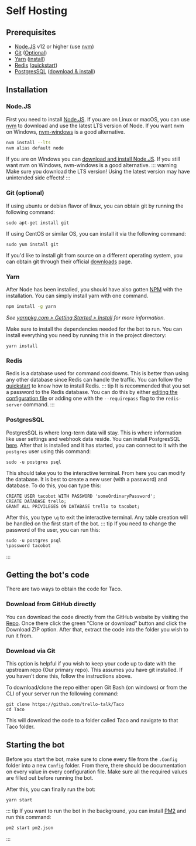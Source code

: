 # Self Hosting

## Prerequisites
- [Node.JS](https://nodejs.org/) v12 or higher (use [nvm](https://github.com/nvm-sh/nvm/blob/master/README.md))
- [Git](https://git-scm.com/downloads) ([Optional](#git))
- [Yarn](https://yarnpkg.com/) ([install](https://yarnpkg.com/getting-started/install))
- [Redis](https://redis.io/) ([quickstart](https://redis.io/topics/quickstart))
- [PostgresSQL](https://www.postgresql.org/) ([download & install](https://www.postgresql.org/download/))

## Installation

### Node.JS
First you need to install [Node.JS](https://nodejs.org/). If you are on Linux or macOS, you can use [nvm](https://github.com/nvm-sh/nvm/blob/master/README.md) to download and use the latest LTS version of Node. If you want nvm on Windows, [nvm-windows](https://github.com/coreybutler/nvm-windows) is a good alternative.
```sh
nvm install --lts
nvm alias default node
```

If you are on Windows you can [download and install Node.JS](https://nodejs.org/en/download/). If you still want nvm on Windows, nvm-windows is a good alternative.
::: warning
Make sure you download the LTS version! Using the latest version may have unintended side effects!
:::

### Git (optional)

If using ubuntu or debian flavor of linux, you can obtain git by running the following command:
```
sudo apt-get install git
```

If using CentOS or similar OS, you can install it via the following command:
```
sudo yum install git
```

If you'd like to install git from source on a different operating system, you can obtain git through their official [downloads](https://git-scm.com/downloads) page.

### Yarn
After Node has been installed, you should have also gotten [NPM](https://www.npmjs.com/) with the installation. You can simply install yarn with one command.
```sh
npm install -g yarn
```
*See [yarnpkg.com > Getting Started > Install](https://yarnpkg.com/getting-started/install) for more information.*

Make sure to install the dependencies needed for the bot to run. You can install everything you need by running this in the project directory:
```
yarn install
```

### Redis
Redis is a database used for command cooldowns. This is better than using any other database since Redis can handle the traffic. You can follow the [quickstart](https://redis.io/topics/quickstart) to know how to install Redis.
::: tip
It is recommended that you set a password to the Redis database. You can do this by either [editing the configuration file](https://stackoverflow.com/questions/7537905/redis-set-a-password-for-redis#7548743) or adding one with the `--requirepass` flag to the `redis-server` command.
:::

### PostgresSQL
PostgresSQL is where long-term data will stay. This is where information like user settings and webhook data reside. You can install PostgresSQL [here](https://www.postgresql.org/download/). After that is installed and it has started, you can connect to it with the `postgres` user using this command:
```
sudo -u postgres psql
```

This should take you to the interactive terminal. From here you can modify the database. It is best to create a new user (with a password) and database. To do this, you can type this:
```
CREATE USER tacobot WITH PASSWORD 'someOrdinaryPassword';
CREATE DATABASE trello;
GRANT ALL PRIVILEGES ON DATABASE trello to tacobot;
```
After this, you type `\q` to exit the interactive terminal. Any table creation will be handled on the first start of the bot.
::: tip
If you need to change the password of the user, you can run this:
```
sudo -u postgres psql
\password tacobot
```
:::

## Getting the bot's code

There are two ways to obtain the code for Taco. 

### Download from GitHub directly

You can download the code directly from the GitHub website by visiting the [Repo](https://github.com/trello-talk/Taco).
Once there click the green "Clone or download" button and click the Download ZIP option. After that, extract the code into the folder you wish to run it from.

### Download via Git

This option is helpful if you wish to keep your code up to date with the upstream repo (Our primary repo). This assumes you have git installed. If you haven't done this, follow the instructions above.

To download/clone the repo either open Git Bash (on windows) or from the CLI of your server run the following command:
```
git clone https://github.com/trello-talk/Taco
cd Taco
```

This will download the code to a folder called Taco and navigate to that Taco folder. 


## Starting the bot
Before you start the bot, make sure to clone every file from the `.Config` folder into a new `Config` folder. From there, there should be documentation on every value in every configuration file. Make sure all the required values are filled out before running the bot.

After this, you can finally run the bot:
```
yarn start
```

::: tip
If you want to run the bot in the background, you can install [PM2](https://pm2.keymetrics.io/docs/usage/quick-start/) and run this command:
```
pm2 start pm2.json
```
:::
